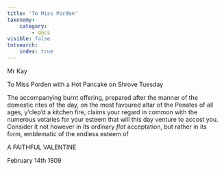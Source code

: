 ```yaml
---
title: 'To Miss Porden'
taxonomy:
    category:
        - docs
visible: false
tntsearch:
    index: true
---
```


<div class="author">Mr Kay</div>

<span class="title">To Miss Porden with a Hot Pancake on Shrove Tuesday</span>

The accompanying burnt offering, prepared after the manner of the domestic rites of the day, on the most favoured altar of the Penates of all ages, y’clep’d a kitchen fire, claims your regard in common with the numerous votaries for your esteem that will this day venture to accost you. Consider it not however in its ordinary *flat* acceptation, but rather in its form, emblematic of the endless esteem of

A FAITHFUL VALENTINE

February 14th 1809